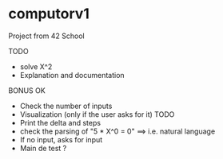 # computorv1
Project from 42 School

TODO
- solve X^2
- Explanation and documentation

BONUS
    OK
- Check the number of inputs
- Visualization (only if the user asks for it)
    TODO
- Print the delta and steps
- check the parsing of "5 * X^0 = 0" ==> i.e. natural language
- If no input, asks for input
- Main de test ?

